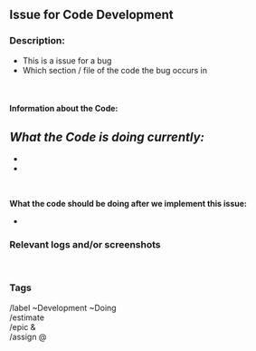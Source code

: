 ## __Issue for Code Development__
### Description: 
<!-- Please bullet point below what the bug involves -->
- This is a issue for a bug
- Which section / file of the code the bug occurs in 

<br>

#### __Information about the Code:__
_What the Code is doing currently:_  
-  
-  
-   
<br>

__What the code should be doing after we implement this issue:__ 
<!-- The first line is an example of how this section should be filled in. Please remove the example  -->
- 



### Relevant logs and/or screenshots

<!--(Paste any relevant logs - please use code blocks ```` ``` ```` )-->
<br>

### __Tags__
<!-- Please fill in this section accordingly. Make sure that you copy and paste this section into the comments section below in the issue template -->

/label ~Development ~Doing <br>
/estimate <!--Put in the time --> <br>
/epic &<!--Put in epic here - this should autofill--><br>
/assign @<!--put author's tag here--> <br>

